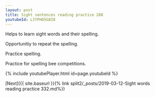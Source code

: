 ```yaml
---
layout: post
title: Sight sentences reading practice 288
youtubeId: LIYPHO5G8I8
---
```

 
 
Helps to learn sight words and their spelling.

Opportunitiy to repeat the spelling. 

Practice spelling. 
 
Practice for spelling bee competitions. 
 
{% include youtubePlayer.html id=page.youtubeId %}
 
 

[Next]({{ site.baseurl }}{% link  split2/_posts/2019-03-12-Sight words reading practice 332.md%})
 
